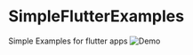 # SimpleFlutterExamples
Simple Examples for flutter apps
![Demo](https://www.google.com/search?q=gif&tbm=isch&source=iu&ictx=1&fir=YR_5AZrcrLCvcM%253A%252CJvN2FGVjcWZF4M%252C_&vet=1&usg=AI4_-kT5eF6NJAO7XckfKVBicGbZWdZNhA&sa=X&ved=2ahUKEwj1y7vStvrjAhWOfisKHd-SAm8Q9QEwAHoECAQQBg#imgrc=YR_5AZrcrLCvcM:)
